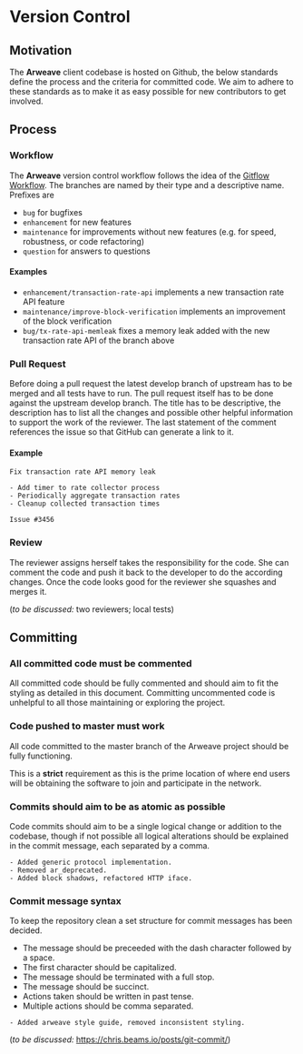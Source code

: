 # Version Control

## Motivation

The **Arweave** client codebase is hosted on Github, the below standards define the process and the criteria for committed code. We aim to adhere to these standards as to make it as easy possible for new contributors to get involved.

## Process

### Workflow

The **Arweave** version control workflow follows the idea of the [Gitflow Workflow](https://www.atlassian.com/git/tutorials/comparing-workflows/gitflow-workflow). The branches are named by their type and a descriptive name. Prefixes are

- `bug` for bugfixes
- `enhancement` for new features
- `maintenance` for improvements without new features (e.g. for speed, robustness, or code refactoring)
- `question` for answers to questions

#### Examples

- `enhancement/transaction-rate-api` implements a new transaction rate API feature
- `maintenance/improve-block-verification` implements an improvement of the block verification
- `bug/tx-rate-api-memleak` fixes a memory leak added with the new transaction rate API of the branch above

### Pull Request

Before doing a pull request the latest develop branch of upstream has to be merged and all tests have to run. The pull request itself has to be done against the upstream develop branch. The title has to be descriptive, the description has to list all the changes and possible other helpful information to support the work of the reviewer. The last statement of the comment references the issue so that GitHub can generate a link to it.

#### Example

```
Fix transaction rate API memory leak

- Add timer to rate collector process
- Periodically aggregate transaction rates
- Cleanup collected transaction times

Issue #3456
```

### Review

The reviewer assigns herself takes the responsibility for the code. She can comment the code and push it back to the developer to do the according changes. Once the code looks good for the reviewer she squashes and merges it.

(*to be discussed:* two reviewers; local tests)

## Committing

### All committed code must be commented

All committed code should be fully commented and should aim to fit the styling as detailed in this document. Committing uncommented code is unhelpful to all those maintaining or exploring the project.

### Code pushed to master must work

All code committed to the master branch of the Arweave project should be fully functioning.

This is a **strict** requirement as this is the prime location of where end users will be obtaining the software to join and participate in the network.

### Commits should aim to be as atomic as possible

Code commits should aim to be a single logical change or addition to the codebase, though if not possible all logical alterations should be explained in the commit message, each separated by a comma.

```
- Added generic protocol implementation.
- Removed ar_deprecated.
- Added block shadows, refactored HTTP iface.
```

### Commit message syntax

To keep the repository clean a set structure for commit messages has been decided.

- The message should be preceeded with the dash character followed by a space.
- The first character should be capitalized.
- The message should be terminated with a full stop.
- The message should be succinct.
- Actions taken should be written in past tense.
- Multiple actions should be comma separated.

```
- Added arweave style guide, removed inconsistent styling.
```

(*to be discussed:* https://chris.beams.io/posts/git-commit/)
